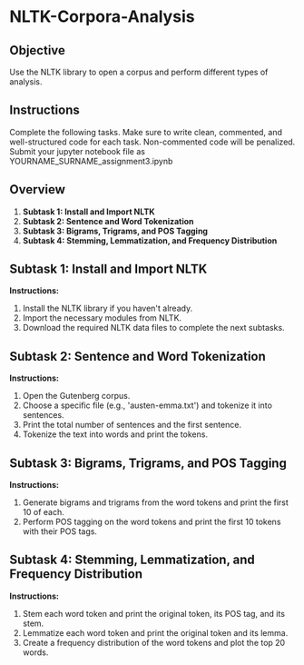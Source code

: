 # NLTK-Corpora-Analysis

## Objective

Use the NLTK library to open a corpus and perform different types of analysis.

## Instructions

Complete the following tasks. Make sure to write clean, commented, and well-structured code for each task. Non-commented code will be penalized. Submit your jupyter notebook file as YOURNAME_SURNAME_assignment3.ipynb

## Overview

1. **Subtask 1: Install and Import NLTK**
2. **Subtask 2: Sentence and Word Tokenization**
3. **Subtask 3: Bigrams, Trigrams, and POS Tagging**
4. **Subtask 4: Stemming, Lemmatization, and Frequency Distribution**


## Subtask 1: Install and Import NLTK
**Instructions:**
1. Install the NLTK library if you haven't already.
2. Import the necessary modules from NLTK.
3. Download the required NLTK data files to complete the next subtasks.


## Subtask 2: Sentence and Word Tokenization
**Instructions:**
1. Open the Gutenberg corpus.
2. Choose a specific file (e.g., 'austen-emma.txt') and tokenize it into sentences.
3. Print the total number of sentences and the first sentence.
4. Tokenize the text into words and print the tokens.


## Subtask 3: Bigrams, Trigrams, and POS Tagging
**Instructions:**
1. Generate bigrams and trigrams from the word tokens and print the first 10 of each.
2. Perform POS tagging on the word tokens and print the first 10 tokens with their POS tags.


## Subtask 4: Stemming, Lemmatization, and Frequency Distribution
**Instructions:**
1. Stem each word token and print the original token, its POS tag, and its stem.
2. Lemmatize each word token and print the original token and its lemma.
3. Create a frequency distribution of the word tokens and plot the top 20 words.
